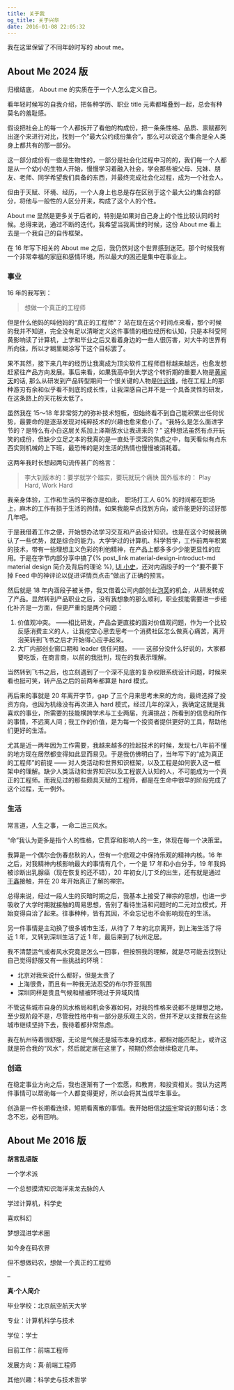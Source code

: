 ```yaml
---
title: 关于我
og_title: 关于兴华
date: 2016-01-08 22:05:32
---
```


我在这里保留了不同年龄时写的 about me。 

## About Me 2024 版
归根结底， About me 的实质在于一个人怎么定义自己。

看年轻时候写的自我介绍，把各种学历、职业 title 元素都堆叠到一起，总会有种莫名的羞耻感。

假设把社会上的每一个人都拆开了看他的构成份，把一条条性格、品质、禀赋都列出逐个来进行对比，找到一个”最大公约成份集合“，那么可以说这个集合是全人类身上都共有的那一部分。

这一部分成份有一些是生物性的，一部分是社会化过程中习的的，我们每一个人都是从一个幼小的生物人开始，慢慢学习着融入社会，学会那些被父母、兄妹、朋友、老师、同学希望我们具备的东西，并最终完成社会化过程，成为一个社会人。

但由于天赋、环境、经历，一个人身上也总是存在区别于这个最大公约集合的部分，将他与一般性的人区分开来，构成了这个人的个性。

About me 显然是更多关于后者的，特别是如果对自己身上的个性比较认同的时候。总得来说，通过不断的迭代，我希望当我离世的时候，这份 About me 看上去是一个我自己的自传框架。


在 16 年写下相关的 About me 之后，我仍然对这个世界感到迷茫。那个时候我有一个非常幸福的家庭和感情环境，所以最大的困还是集中在事业上。

### 事业

16 年的我写到：

> 想做一个真正的工程师

但是什么他妈的叫他妈的“真正的工程师”？ 站在现在这个时间点来看，那个时候的我并不知道，完全没有足以清晰定义这件事情的相应经历和认知，只是本科受阿黄影响读了计算机，上学和毕业之后又看着身边的一些人很厉害，对大牛的世界有所向往，所以才糊里糊涂写下这个目标罢了。

果不其然，接下来几年的经历让我离成为顶尖软件工程师目标越来越远，也愈发想赶紧往产品方向发展。事后来看，如果我高中到大学这个转折期的重要人物是[黄闻天](http://finaltheory.me/)的话, 那么从研发到产品转型期间一个很关键的人物是[叶远锋](https://www.zhihu.com/people/yeyuanfeng)，他在工程上的那种游刃有余和似乎看不到底的成长性，让我深感自己并不是一个具备灵性的研发，在这条路上的天花板太低了。

虽然我在 15～18 年非常努力的弥补技术短板，但始终看不到自己能积累出任何优势，最要命的是逐渐发现对纯粹技术的兴趣也愈来愈小了。“我特么是怎么面进字节的？是特么有小白这层关系加上泽斯放水让我进来的？” 这种想法虽然有点开玩笑的成份，但缺少立足之本的我真的是一直处于深深的焦虑之中，每天看似有点东西实则机械的上下班，最恐怖的是对生活的热情也慢慢被消耗着。

这两年我时长想起两句流传甚广的格言：
> 李大钊版本的：要学就学个踏实，要玩就玩个痛快
> 国外版本的： Play Hard, Work Hard 

我亲身体验，工作和生活的平衡亦是如此， 职场打工人 60% 的时间都在职场上，麻木的工作有损于生活的热情。如果我能早点找到方向，或许能更好的过好那几年吧。


于是我借着工作之便，开始想办法学习交互和产品设计知识。也是在这个时候我确认了一些优势，就是综合的能力。大学学过的计算机、科学哲学，工作前两年积累的技术，带有一些理想主义色彩的利他精神，在产品上都多多少少能更显性的应用。于是在字节内部分享中搞了{% post_link material-design-introduct-md material design 简介及背后的理论 %},  [UI 小史](https://zhuanlan.zhihu.com/p/25494266)，还对内涵段子的一个“要不要下掉 Feed 中的神评论以促进详情页点击”做出了正确的预言。

然后就是 18 年内涵段子被关停，我又借着公司内部创业[泡芙]()的机会，从研发转成了产品。显然转到产品职业之后，没有我想象的那么顺利，职业技能需要进一步细化补齐是一方面，但更严重的是两个问题：

1. 价值观冲突。 ——相比研发，产品会更直接的面对价值观问题，作为一个比较反感消费主义的人，让我挖空心思去思考一个消费社区怎么做真心痛苦，离开泡芙转到飞书之后才开始得心应手起来。
2. 大厂内部创业窗口期和 leader 信任问题。 —— 这部分没什么好说的，大家都要吃饭，在商言商，以前的我批判，现在的我表示理解。

当然转到飞书之后，也立刻遇到了一个深不见底的复杂权限系统设计问题，时候来看也挺可笑，转产品之后的前两年都算是 hard  模式。

再后来的事就是 20 年离开字节，gap 了三个月来思考未来的方向，最终选择了投资方向，也因为机缘没有再次进入 hard 模式，经过几年的深入，我确定这就是我喜欢的事业，所需要的技能横跨学术与工业两届，充满挑战；所看到的信息和所作的事情，不远离人间；我工作的价值，是为每一个投资者提供更好的工具，帮助他们更好的生活。

尤其是近一两年因为工作需要，我越来越多的捡起技术的时候，发现七八年前不懂的地方现在居然都变得如此显而易见。于是我仿佛明白了，当年写下的“成为真正的工程师”的前提 —— 对人类活动和世界知识框架，以及工程是如何嵌入这一框架中的理解。缺少人类活动和世界知识以及工程嵌入认知的人，不可能成为一个真正的工程师。而我见过的那些颇具天赋的工程师，都是在生命中很早的阶段完成了这个过程，无一例外。


### 生活
常言道，人生之事，一命二运三风水。

“命”我认为更多是指个人的性格，它贯穿和影响人的一生，体现在每一个决策里。

我算是一个偶尔会伤春悲秋的人，但有一个悲观之中保持乐观的精神内核。16 年之后，对我精神内核影响最大的事情有几个，一个是 17 年和小白分手，19 年我妈被诊断出乳腺癌（现在恢复的还不错），20 年初女儿丁爻的出生，还有就是通过[于鑫]()接触，并在 20 年开始真正了解的禅宗。

总得来说，经过一段人生的灰暗时期之后，我基本上接受了禅宗的思想，也进一步吸收了大学时期就接触的周易思想，告别了看待生活和问题时的二元对立模式，开始变得自洽了起来。往事种种，皆有其因，不会忘记也不会影响现在的生活。

另一件事情是主动换了很多城市生活，从待了 7 年的北京离开，到上海生活了将近 1 年，又转到深圳生活了近 1 年，最后来到了杭州定居。

我不清楚运气或者风水究竟是怎么一回事，但按照我的理解，就是尽可能去找到让自己觉得舒服又有一些挑战的环境：
* 北京对我来说什么都好，但是太贵了
* 上海很贵，而且有一种我无法忍受的布尔乔亚氛围
* 深圳同样是贵且气候和植被环境过于异域风情

不管这些城市自身的风水格局和机会多寡如何，对我的性格来说都不是理想之地，至少现阶段不是，尽管我性格中有一部分是乐观主义的，但并不足以支撑我在这些城市继续坚持下去，我待着都非常焦虑。

我在杭州待着很舒服，无论是气候还是城市本身的成本，都相对能匹配上，或许这就是符合我的“风水”，然后就定居在这里了，预期仍然会继续稳定几年。


### 创造
在稳定事业方向之后，我也逐渐有了一个宏愿，和教育，和投资相关。我认为这两件事情可以帮助每一个人都变得更好，所以会将其当成毕生事业。

创造是一件长期看连续，短期看离散的事情。我开始相信[沈振宇](https://www.zhihu.com/people/shen2)常说的那句话：念念不忘，必有回响。





## About Me 2016 版
**胡言乱语版**

一个学术派

一个总想摸清知识海洋来龙去脉的人

学过计算机，科学史

喜欢科幻

梦想混进学术圈

如今身在码农界

但不想做码农，想做一个真正的工程师

–

**真·个人简介**

毕业学校：北京航空航天大学

专业：计算机科学与技术

学位：学士

目前工作：前端工程师

发展方向：真·前端工程师

其他兴趣：科学史与技术哲学

